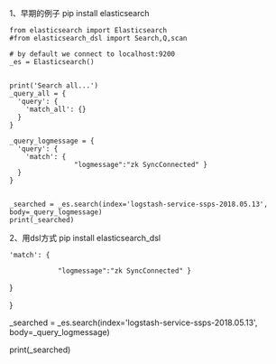 



1、早期的例子  pip install elasticsearch

```
from elasticsearch import Elasticsearch
#from elasticsearch_dsl import Search,Q,scan

# by default we connect to localhost:9200
_es = Elasticsearch()


print('Search all...')
_query_all = {
  'query': {
    'match_all': {}
  }
}

_query_logmessage = {
  'query': {
    'match': {
                "logmessage":"zk SyncConnected" }
  }
}


_searched = _es.search(index='logstash-service-ssps-2018.05.13', body=_query_logmessage)
print(_searched)
```

2、用dsl方式 pip install elasticsearch\_dsl

```
'match': {

            "logmessage":"zk SyncConnected" }
```

}

}

\_searched = \_es.search\(index='logstash-service-ssps-2018.05.13', body=\_query\_logmessage\)

print\(\_searched\)

